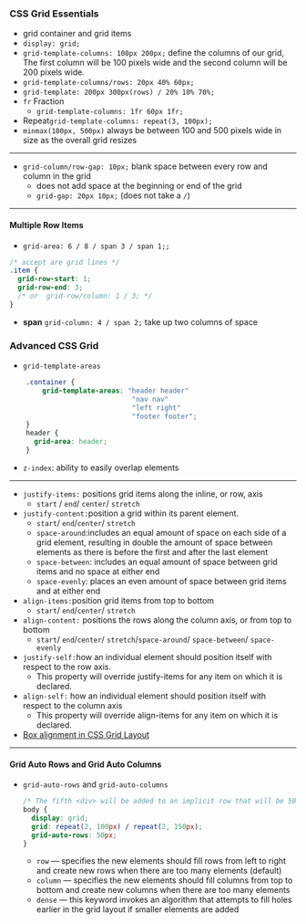 ### CSS Grid Essentials
-  grid container and grid items
- `display: grid;`
- `grid-template-columns: 100px 200px;` define the columns of our grid, The first column will be 100 pixels wide and the second column will be 200 pixels wide.
- `grid-template-columns/rows: 20px 40% 60px;`
-  `grid-template: 200px 300px(rows) / 20% 10% 70%;`
- `fr` Fraction
    - `grid-template-columns: 1fr 60px 1fr;`
- Repeat`grid-template-columns: repeat(3, 100px);`
- `minmax(100px, 500px)` always be between 100 and 500 pixels wide in size as the overall grid resizes
----
- `grid-column/row-gap: 10px;` blank space between every row and column in the grid
    - does not add space at the beginning or end of the grid
    - `grid-gap: 20px 10px;` (does not take a `/`)
--- 
#### Multiple Row Items
- `grid-area: 6 / 8 / span 3 / span 1;;`

``` css
/* accept are grid lines */
.item {
  grid-row-start: 1;
  grid-row-end: 3;
  /* or  grid-row/column: 1 / 3; */
}
```
- **span** `grid-column: 4 / span 2;` take up two columns of space

### Advanced CSS Grid
- `grid-template-areas`
``` css
    .container {
        grid-template-areas: "header header"
                              "nav nav"
                              "left right"
                              "footer footer";
    }
    header {
      grid-area: header;
    }

```
- `z-index`: ability to easily overlap elements
--- 
- `justify-items:` positions grid items along the inline, or row, axis
    - `start` / `end`/ `center`/ `stretch`
- `justify-content:`position a grid within its parent element.
    - `start`/ `end`/`center`/ `stretch`
    - `space-around`:includes an equal amount of space on each side of a grid element, resulting in double the amount of space between elements as there is before the first and after the last element
    - `space-between`: includes an equal amount of space between grid items and no space at either end
    - `space-evenly`: places an even amount of space between grid items and at either end
- `align-items:`position grid items from top to bottom
    - `start`/ `end`/`center`/ `stretch`
- `align-content:` positions the rows along the column axis, or from top to bottom
    - `start`/ `end`/`center`/ `stretch`/`space-around`/ `space-between`/ `space-evenly`
- `justify-self:`how an individual element should position itself with respect to the row axis.
    -  This property will override justify-items for any item on which it is declared.
- `align-self:` how an individual element should position itself with respect to the column axis
    - This property will override align-items for any item on which it is declared.
- [Box alignment in CSS Grid Layout](https://developer.mozilla.org/en-US/docs/Web/CSS/CSS_Grid_Layout/Box_Alignment_in_CSS_Grid_Layout#Aligning_the_grid_tracks_on_the_block_or_column_axis)
---
#### Grid Auto Rows and Grid Auto Columns
- `grid-auto-rows` and `grid-auto-columns`
    ``` css
    /* The fifth <div> will be added to an implicit row that will be 50 pixels tall. */
    body {
      display: grid;
      grid: repeat(2, 100px) / repeat(2, 150px); 
      grid-auto-rows: 50px;
    }
    ```
    - `row` — specifies the new elements should fill rows from left to right and create new rows when there are too many elements (default)
    - `column` — specifies the new elements should fill columns from top to bottom and create new columns when there are too many elements
    - `dense` — this keyword invokes an algorithm that attempts to fill holes earlier in the grid layout if smaller elements are added